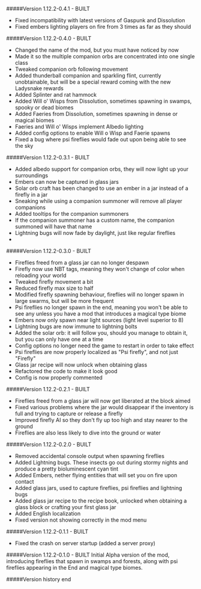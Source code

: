 #####Version 1.12.2-0.4.1 - BUILT
- Fixed incompatibility with latest versions of Gaspunk and Dissolution
- Fixed embers lighting players on fire from 3 times as far as they should

#####Version 1.12.2-0.4.0 - BUILT
- Changed the name of the mod, but you must have noticed by now
- Made it so the multiple companion orbs are concentrated into one single class
- Tweaked companion orb following movement
- Added thunderball companion and sparkling flint, currently unobtainable, but will be a special reward coming with the new Ladysnake rewards
- Added Splinter and rat hammock
- Added Will o' Wisps from Dissolution, sometimes spawning in swamps, spooky or dead biomes
- Added Faeries from Dissolution, sometimes spawning in dense or magical biomes
- Faeries and Will o' Wisps implement Albedo lighting
- Added config options to enable Will o Wisp and Faerie spawns
- Fixed a bug where psi fireflies would fade out upon being able to see the sky

#####Version 1.12.2-0.3.1 - BUILT

- Added albedo support for companion orbs, they will now light up your surroundings
- Embers can now be captured in glass jars
- Solar orb craft has been changed to use an ember in a jar instead of a firefly in a jar
- Sneaking while using a companion summoner will remove all player companions
- Added tooltips for the companion summoners
- If the companion summoner has a custom name, the companion summoned will have that name
- Lightning bugs will now fade by daylight, just like regular fireflies
- 
#####Version 1.12.2-0.3.0 - BUILT
- Fireflies freed from a glass jar can no longer despawn
- Firefly now use NBT tags, meaning they won't change of color when reloading your world
- Tweaked firefly movement a bit
- Reduced firefly max size to half
- Modified firefly spawning behaviour, fireflies will no longer spawn in large swarms, but will be more frequent
- Psi fireflies no longer spawn in the end, meaning you won't be able to see any unless you have a mod that introduces a magical type biome
- Embers now only spawn near light sources (light level superior to 8)
- Lightning bugs are now immune to lightning bolts
- Added the solar orb: it will follow you, should you manage to obtain it, but you can only have one at a time
- Config options no longer need the game to restart in order to take effect
- Psi fireflies are now properly localized as "Psi firefly", and not just "Firefly"
- Glass jar recipe will now unlock when obtaining glass
- Refactored the code to make it look good
- Config is now properly commented

#####Version 1.12.2-0.2.1 - BUILT
- Fireflies freed from a glass jar will now get liberated at the block aimed
- Fixed various problems where the jar would disappear if the inventory is full and trying to capture or release a firefly
- Improved firefly AI so they don't fly up too high and stay nearer to the ground
- Fireflies are also less likely to dive into the ground or water

#####Version 1.12.2-0.2.0 - BUILT
- Removed accidental console output when spawning fireflies
- Added Lightning bugs. These insects go out during stormy nights and produce a pretty bioluminescent cyan tint
- Added Embers, nether flying entities that will set you on fire upon contact
- Added glass jars, used to capture fireflies, psi fireflies and lightning bugs
- Added glass jar recipe to the recipe book, unlocked when obtaining a glass block or crafting your first glass jar
- Added English localization
- Fixed version not showing correctly in the mod menu


#####Version 1.12.2-0.1.1 - BUILT
- Fixed the crash on server startup (added a server proxy)


#####Version 1.12.2-0.1.0 - BUILT
Initial Alpha version of the mod, introducing fireflies that spawn in swamps and forests, 
along with psi fireflies appearing in the End and magical type biomes.

#####Version history end